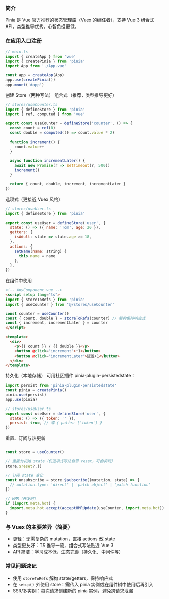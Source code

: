 ### 简介

Pinia 是 Vue 官方推荐的状态管理库（Vuex 的继任者），支持 Vue 3 组合式 API，类型推导优秀，心智负担更低。


### 在应用入口注册

```js
// main.ts
import { createApp } from 'vue'
import { createPinia } from 'pinia'
import App from './App.vue'

const app = createApp(App)
app.use(createPinia())
app.mount('#app')
```

创建 Store（两种写法）
组合式（推荐，类型推导更好）

```js
// stores/useCounter.ts
import { defineStore } from 'pinia'
import { ref, computed } from 'vue'

export const useCounter = defineStore('counter', () => {
  const count = ref(0)
  const double = computed(() => count.value * 2)

  function increment() {
    count.value++
  }

  async function incrementLater() {
    await new Promise(r => setTimeout(r, 500))
    increment()
  }

  return { count, double, increment, incrementLater }
})
```

选项式（更接近 Vuex 风格）
```js
// stores/useUser.ts
import { defineStore } from 'pinia'

export const useUser = defineStore('user', {
  state: () => ({ name: 'Tom', age: 20 }),
  getters: {
    isAdult: state => state.age >= 18,
  },
  actions: {
    setName(name: string) {
      this.name = name
    },
  },
})
```
在组件中使用
```html
<!-- AnyComponent.vue -->
<script setup lang="ts">
import { storeToRefs } from 'pinia'
import { useCounter } from '@/stores/useCounter'

const counter = useCounter()
const { count, double } = storeToRefs(counter) // 解构保持响应式
const { increment, incrementLater } = counter
</script>

<template>
  <div>
    <p>{{ count }} / {{ double }}</p>
    <button @click="increment">+1</button>
    <button @click="incrementLater">延迟+1</button>
  </div>
</template>
```

持久化（本地存储）
可用社区插件 pinia-plugin-persistedstate：

```js
import persist from 'pinia-plugin-persistedstate'
const pinia = createPinia()
pinia.use(persist)
app.use(pinia)
```

```js
// stores/useUser.ts
export const useUser = defineStore('user', {
  state: () => ({ token: '' }),
  persist: true, // 或 { paths: ['token'] }
})
```

重置、订阅与热更新

```js

const store = useCounter()

// 重置为初始 state（仅选项式写法自带 reset，可自实现）
store.$reset?.()

// 订阅 state 变化
const unsubscribe = store.$subscribe((mutation, state) => {
  // mutation.type: 'direct' | 'patch object' | 'patch function'
})

// HMR（开发时）
if (import.meta.hot) {
  import.meta.hot.accept(acceptHMRUpdate(useCounter, import.meta.hot))
}
```


### 与 Vuex 的主要差异（简要）

- 更轻：无需复杂的 mutation，直接 actions 改 state
- 类型更友好：TS 推导一流，组合式写法贴近 Vue 3
- API 简洁：学习成本低，生态完善（持久化、中间件等）


### 常见问题速记

- 使用 `storeToRefs` 解构 state/getters，保持响应式
- 在 `setup()` 外使用 store：需传入 pinia 实例或在组件树中使用后再引入
- SSR/多实例：每次请求创建新的 pinia 实例，避免跨请求泄漏